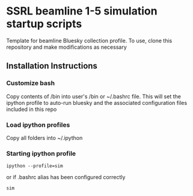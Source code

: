 # SSRL beamline 1-5 simulation startup scripts
Template for beamline Bluesky collection profile. To use, clone this repository and make modifications as necessary

## Installation Instructions
### Customize bash
Copy contents of /bin into user's /bin or ~/.bashrc file.  This will set the ipython profile to auto-run bluesky and the associated configuration files included in this repo

### Load ipython profiles
Copy all folders into ~/.ipython 

### Starting ipython profile 
`ipython --profile=sim`

or if .bashrc alias has been configured correctly

`sim`
